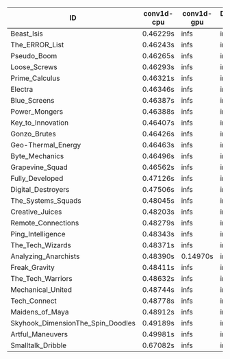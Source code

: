 |ID|conv1d-cpu|conv1d-gpu|DWSPConv2D-gpu|gemm-gpu|avg|
|-|-|-|-|-|-|
|Beast_Isis|0.46229s|infs|infs|4.42899s|infs|
|The_ERROR_List|0.46243s|infs|infs|4.44368s|infs|
|Pseudo_Boom|0.46265s|infs|infs|4.41901s|infs|
|Loose_Screws|0.46293s|infs|infs|4.45110s|infs|
|Prime_Calculus|0.46321s|infs|infs|4.44246s|infs|
|Electra|0.46346s|infs|infs|4.43418s|infs|
|Blue_Screens|0.46387s|infs|infs|4.43353s|infs|
|Power_Mongers|0.46388s|infs|infs|4.50126s|infs|
|Key_to_Innovation|0.46407s|infs|infs|4.43155s|infs|
|Gonzo_Brutes|0.46426s|infs|infs|4.43924s|infs|
|Geo-Thermal_Energy|0.46463s|infs|infs|4.42524s|infs|
|Byte_Mechanics|0.46496s|infs|infs|4.44304s|infs|
|Grapevine_Squad|0.46562s|infs|infs|4.40309s|infs|
|Fully_Developed|0.47126s|infs|infs|4.51553s|infs|
|Digital_Destroyers|0.47506s|infs|infs|4.46414s|infs|
|The_Systems_Squads|0.48045s|infs|infs|4.53607s|infs|
|Creative_Juices|0.48203s|infs|infs|4.53365s|infs|
|Remote_Connections|0.48279s|infs|infs|4.54080s|infs|
|Ping_Intelligence|0.48343s|infs|infs|4.51849s|infs|
|The_Tech_Wizards|0.48371s|infs|infs|4.52620s|infs|
|Analyzing_Anarchists|0.48390s|0.14970s|infs|4.51824s|infs|
|Freak_Gravity|0.48411s|infs|infs|4.54688s|infs|
|The_Tech_Warriors|0.48632s|infs|infs|4.51943s|infs|
|Mechanical_United|0.48744s|infs|infs|4.50932s|infs|
|Tech_Connect|0.48778s|infs|infs|4.51965s|infs|
|Maidens_of_Maya|0.48912s|infs|infs|4.51985s|infs|
|Skyhook_DimensionThe_Spin_Doodles|0.49189s|infs|infs|4.51470s|infs|
|Artful_Maneuvers|0.49981s|infs|infs|4.56931s|infs|
|Smalltalk_Dribble|0.67082s|infs|infs|4.44535s|infs|
